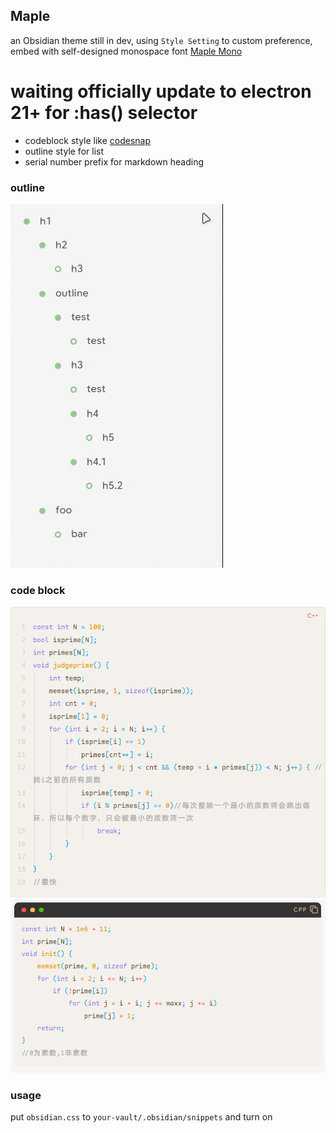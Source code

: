 ## Maple

an Obsidian theme still in dev, using `Style Setting` to custom preference, embed with self-designed monospace font [Maple Mono](https://github.com/subframe7536/Maple-font)

# **waiting officially update to electron 21+ for :has() selector**

- codeblock style like [codesnap](https://github.com/kufii/CodeSnap)
- outline style for list
- serial number prefix for markdown heading

### outline

![](./img/%E5%A4%A7%E7%BA%B2.gif)

### code block

![](img/code_line.png)
![](img/code_header.png)

### usage

put `obsidian.css` to `your-vault/.obsidian/snippets` and turn on
